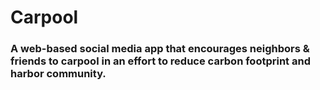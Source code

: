# Carpool
### A web-based social media app that encourages neighbors & friends to carpool in an effort to reduce carbon footprint and harbor community.
